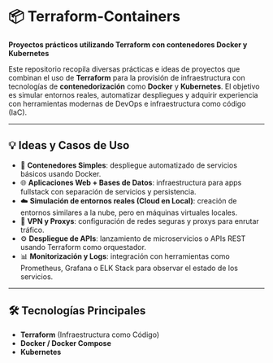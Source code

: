 # 📦 Terraform-Containers

**Proyectos prácticos utilizando Terraform con contenedores Docker y Kubernetes**

Este repositorio recopila diversas prácticas e ideas de proyectos que combinan el uso de **Terraform** para la provisión de infraestructura con tecnologías de **contenedorización** como **Docker** y **Kubernetes**. El objetivo es simular entornos reales, automatizar despliegues y adquirir experiencia con herramientas modernas de DevOps e infraestructura como código (IaC).

---

## 💡 Ideas y Casos de Uso

- 🐳 **Contenedores Simples**: despliegue automatizado de servicios básicos usando Docker.
- 🌐 **Aplicaciones Web + Bases de Datos**: infraestructura para apps fullstack con separación de servicios y persistencia.
- ☁️ **Simulación de entornos reales (Cloud en Local)**: creación de entornos similares a la nube, pero en máquinas virtuales locales.
- 🔐 **VPN y Proxys**: configuración de redes seguras y proxys para enrutar tráfico.
- ⚙️ **Despliegue de APIs**: lanzamiento de microservicios o APIs REST usando Terraform como orquestador.
- 📊 **Monitorización y Logs**: integración con herramientas como Prometheus, Grafana o ELK Stack para observar el estado de los servicios.

---

## 🛠️ Tecnologías Principales

- **Terraform** (Infraestructura como Código)
- **Docker / Docker Compose**
- **Kubernetes**
